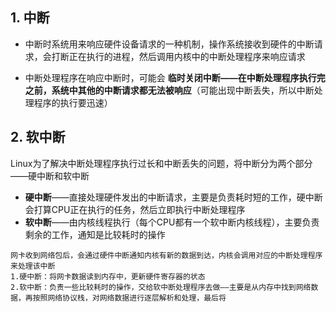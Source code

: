## 1. 中断

* 中断时系统用来响应硬件设备请求的一种机制，操作系统接收到硬件的中断请求，会打断正在执行的进程，然后调用内核中的中断处理程序来响应请求

* 中断处理程序在响应中断时，可能会 **临时关闭中断——在中断处理程序执行完之前，系统中其他的中断请求都无法被响应**（可能出现中断丢失，所以中断处理程序的执行要迅速）

## 2. 软中断

Linux为了解决中断处理程序执行过长和中断丢失的问题，将中断分为两个部分——硬中断和软中断

* **硬中断**——直接处理硬件发出的中断请求，主要是负责耗时短的工作，硬中断会打算CPU正在执行的任务，然后立即执行中断处理程序
* **软中断**——由内核线程执行（每个CPU都有一个软中断内核线程），主要负责剩余的工作，通知是比较耗时的操作

```
网卡收到网络包后，会通过硬件中断通知内核有新的数据到达，内核会调用对应的中断处理程序来处理该中断
1.硬中断：将网卡数据读到内存中，更新硬件寄存器的状态
2.软中断：负责一些比较耗时的操作，交给软中断处理程序去做——主要是从内存中找到网络数据，再按照网络协议栈，对网络数据进行逐层解析和处理，最后将
```
